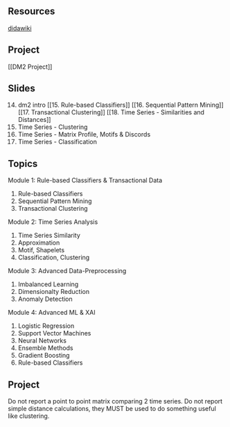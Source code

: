 ## Resources
[didawiki](http://didawiki.di.unipi.it/doku.php/dm/start)

## Project
[[DM2 Project]]

## Slides
14. dm2 intro
[[15. Rule-based Classifiers]]
[[16. Sequential Pattern Mining]]
[[17. Transactional Clustering]]
[[18. Time Series - Similarities and Distances]]
19. Time Series - Clustering
20. Time Series - Matrix Profile, Motifs & Discords
21. Time Series - Classification



## Topics
Module 1: Rule-based Classifiers & Transactional Data
1. Rule-based Classifiers
2. Sequential Pattern Mining
3. Transactional Clustering

Module 2: Time Series Analysis
1. Time Series Similarity
2. Approximation
3. Motif, Shapelets
4. Classification, Clustering

Module 3: Advanced Data-Preprocessing
1. Imbalanced Learning
2. Dimensionalty Reduction
3. Anomaly Detection

Module 4: Advanced ML & XAI
1. Logistic Regression
2. Support Vector Machines
3. Neural Networks
4. Ensemble Methods
5. Gradient Boosting
6. Rule-based Classifiers

## Project
Do not report a point to point matrix comparing 2 time series.
Do not report simple distance calculations, they MUST be used to do something useful like clustering.







